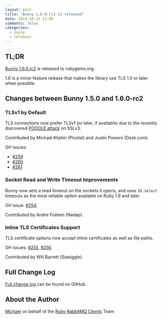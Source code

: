 ```yaml
---
layout: post
title: "Bunny 1.6.0.rc2 is released"
date: 2014-10-22 11:00
comments: false
categories:
  - bunny
  - releases
---
```


## TL;DR

[Bunny 1.6.0.rc2](https://rubygems.org/gems/bunny/versions/1.6.0-rc2) is released to rubygems.org.

1.6 is a minor feature release that makes the library use TLS 1.0 or later
when possible.


## Changes between Bunny 1.5.0 and 1.6.0-rc2

### TLSv1 by Default

TLS connections now prefer TLSv1 (or later, if available) due to the recently discovered
[POODLE attack](https://www.openssl.org/~bodo/ssl-poodle.pdf) on SSLv3.

Contributed by Michael Klishin (Pivotal) and Justin Powers (Desk.com).

GH issues:

 * [#259](https://github.com/ruby-amqp/bunny/pull/259)
 * [#260](https://github.com/ruby-amqp/bunny/pull/260)
 * [#261](https://github.com/ruby-amqp/bunny/pull/261)


### Socket Read and Write Timeout Improvements

Bunny now sets a read timeout on the sockets it opens, and uses
`IO.select` timeouts as the most reliable option available
on Ruby 1.9 and later.

GH issue: [#254](https://github.com/ruby-amqp/bunny/pull/254).

Contributed by Andre Foeken (Nedap).

### Inline TLS Certificates Support

TLS certificate options now accept inline certificates as well as
file paths.

GH issues: [#255](https://github.com/ruby-amqp/bunny/pull/255), [#256](https://github.com/ruby-amqp/bunny/pull/256).

Contributed by Will Barrett (Sqwiggle).



## Full Change Log

[Full change log](https://github.com/ruby-amqp/bunny/blob/master/ChangeLog.md) can be found on GitHub.


## About the Author

[Michael](http://twitter.com/michaelklishin) on behalf of the [Ruby RabbitMQ Clients](http://github.com/ruby-amqp) Team
